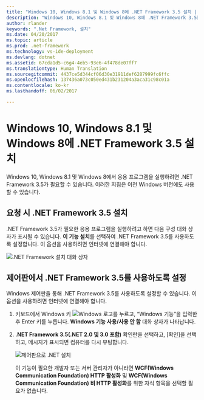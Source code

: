 ```yaml
---
title: "Windows 10, Windows 8.1 및 Windows 8에 .NET Framework 3.5 설치 | Microsoft Docs"
description: "Windows 10, Windows 8.1 및 Windows 8에 .NET Framework 3.5를 설치하는 방법 알아보기"
author: rlander
keywords: ".Net Framework, 설치"
ms.date: 04/20/2017
ms.topic: article
ms.prod: .net-framework
ms.technology: vs-ide-deployment
ms.devlang: dotnet
ms.assetid: 67cda1d5-c6g4-4eb5-93e6-4f478de07ff7
ms.translationtype: Human Translation
ms.sourcegitcommit: 4437ce5d344cf06d30e31911def6287999fc6ffc
ms.openlocfilehash: 137436a073c050ed431b231204a3aca31c98c01a
ms.contentlocale: ko-kr
ms.lasthandoff: 06/02/2017

---
```


# <a name="install-the-net-framework-35-on-windows-10-windows-81-and-windows-8"></a>Windows 10, Windows 8.1 및 Windows 8에 .NET Framework 3.5 설치

Windows 10, Windows 8.1 및 Windows 8에서 응용 프로그램을 실행하려면 .NET Framework 3.5가 필요할 수 있습니다. 이러한 지침은 이전 Windows 버전에도 사용할 수 있습니다.

## <a name="install-the-net-framework-35-on-demand"></a>요청 시 .NET Framework 3.5 설치

.NET Framework 3.5가 필요한 응용 프로그램을 실행하려고 하면 다음 구성 대화 상자가 표시될 수 있습니다. **이 기능 설치**를 선택하여 .NET Framework 3.5를 사용하도록 설정합니다. 이 옵션을 사용하려면 인터넷에 연결해야 합니다.

![.NET Framework 설치 대화 상자](./media/dotnet-framework-installation-dialog.jpg)

## <a name="enable-the-net-framework-35-in-control-panel"></a>제어판에서 .NET Framework 3.5를 사용하도록 설정

Windows 제어판을 통해 .NET Framework 3.5를 사용하도록 설정할 수 있습니다. 이 옵션을 사용하려면 인터넷에 연결해야 합니다.

1. 키보드에서 Windows 키 ![Windows 로고](https://i-msdn.sec.s-msft.com/dynimg/IC721376.jpeg)를 누르고, “Windows 기능”을 입력한 후 Enter 키를 누릅니다. **Windows 기능 사용/사용 안 함** 대화 상자가 나타납니다.

2. **.NET Framework 3.5(.NET 2.0 및 3.0 포함)** 확인란을 선택하고, [확인]을 선택하고, 메시지가 표시되면 컴퓨터를 다시 부팅합니다.

   ![제어판으로 .NET 설치](./media/dotnet-control-panel.png)

   이 기능이 필요한 개발자 또는 서버 관리자가 아니라면 **WCF(Windows Communication Foundation) HTTP 활성화** 및 **WCF(Windows Communication Foundation) 비 HTTP 활성화**를 위한 자식 항목을 선택할 필요가 없습니다.

